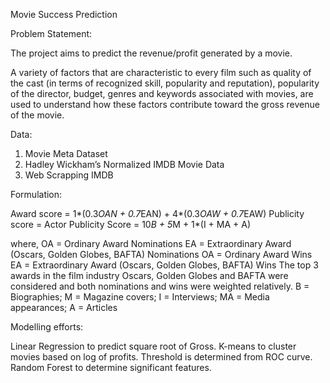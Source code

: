 Movie Success Prediction

Problem Statement:

The project aims to predict the revenue/profit generated by a movie.

A variety of factors that are characteristic to every film such as quality of the cast (in terms of recognized skill, popularity and reputation), popularity of the director, budget, genres and keywords associated with movies, are used to understand how these factors contribute toward the gross revenue of the movie.

Data:

  1. Movie Meta Dataset
  2. Hadley Wickham’s Normalized IMDB Movie Data
  3. Web Scrapping IMDB


Formulation:

Award score = 1*(0.3*OAN + 0.7*EAN) + 4*(0.3*OAW + 0.7*EAW)
Publicity score = Actor Publicity Score = 10*B + 5*M + 1*(I + MA + A)

where,
  OA = Ordinary Award Nominations
  EA = Extraordinary Award (Oscars, Golden Globes, BAFTA) Nominations
  OA = Ordinary Award Wins
  EA = Extraordinary Award (Oscars, Golden Globes, BAFTA) Wins
  The top 3 awards in the film industry Oscars, Golden Globes and BAFTA  were considered and both nominations and wins were     weighted relatively.
  B = Biographies; M = Magazine covers; I = Interviews; MA = Media appearances; A = Articles

Modelling efforts:

Linear Regression to predict square root of Gross.
K-means to cluster movies based on log of profits. Threshold is determined from ROC curve.
Random Forest to determine significant features.

